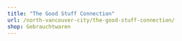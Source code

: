 ```yaml
---
title: "The Good Stuff Connection"
url: /north-vancouver-city/the-good-stuff-connection/
shop: Gebrauchtwaren
---
```

